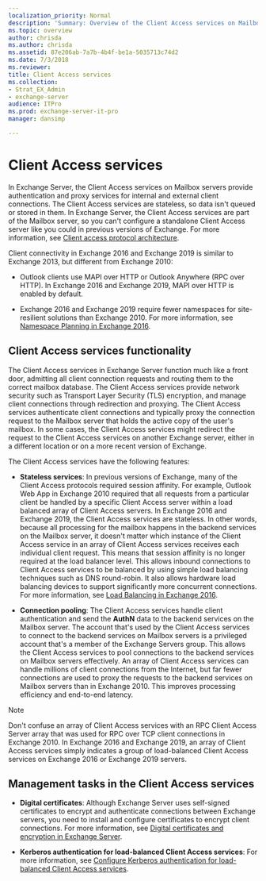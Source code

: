 ```yaml
---
localization_priority: Normal
description: 'Summary: Overview of the Client Access services on Mailbox servers in Exchange Server'
ms.topic: overview
author: chrisda
ms.author: chrisda
ms.assetid: 87e206ab-7a7b-4b4f-be1a-5035713c74d2
ms.date: 7/3/2018
ms.reviewer: 
title: Client Access services
ms.collection:
- Strat_EX_Admin
- exchange-server
audience: ITPro
ms.prod: exchange-server-it-pro
manager: dansimp

---
```


# Client Access services

In Exchange Server, the Client Access services on Mailbox servers provide authentication and proxy services for internal and external client connections. The Client Access services are stateless, so data isn't queued or stored in them. In Exchange Server, the Client Access services are part of the Mailbox server, so you can't configure a standalone Client Access server like you could in previous versions of Exchange. For more information, see [Client access protocol architecture](../../architecture/architecture.md#ClientAccessProtocol).

Client connectivity in Exchange 2016 and Exchange 2019 is similar to Exchange 2013, but different from Exchange 2010:

- Outlook clients use MAPI over HTTP or Outlook Anywhere (RPC over HTTP). In Exchange 2016 and Exchange 2019, MAPI over HTTP is enabled by default.

- Exchange 2016 and Exchange 2019 require fewer namespaces for site-resilient solutions than Exchange 2010. For more information, see [Namespace Planning in Exchange 2016](https://blogs.technet.com/b/exchange/archive/2015/10/06/namespace-planning-in-exchange-2016.aspx).

## Client Access services functionality

The Client Access services in Exchange Server function much like a front door, admitting all client connection requests and routing them to the correct mailbox database. The Client Access services provide network security such as Transport Layer Security (TLS) encryption, and manage client connections through redirection and proxying. The Client Access services authenticate client connections and typically proxy the connection request to the Mailbox server that holds the active copy of the user's mailbox. In some cases, the Client Access services might redirect the request to the Client Access services on another Exchange server, either in a different location or on a more recent version of Exchange.

The Client Access services have the following features:

- **Stateless services**: In previous versions of Exchange, many of the Client Access protocols required session affinity. For example, Outlook Web App in Exchange 2010 required that all requests from a particular client be handled by a specific Client Access server within a load balanced array of Client Access servers. In Exchange 2016 and Exchange 2019, the Client Access services are stateless. In other words, because all processing for the mailbox happens in the backend services on the Mailbox server, it doesn't matter which instance of the Client Access service in an array of Client Access services receives each individual client request. This means that session affinity is no longer required at the load balancer level. This allows inbound connections to Client Access services to be balanced by using simple load balancing techniques such as DNS round-robin. It also allows hardware load balancing devices to support significantly more concurrent connections. For more information, see [Load Balancing in Exchange 2016](https://blogs.technet.com/b/exchange/archive/2015/10/08/load-balancing-in-exchange-2016.aspx).

- **Connection pooling**: The Client Access services handle client authentication and send the **AuthN** data to the backend services on the Mailbox server. The account that's used by the Client Access services to connect to the backend services on Mailbox servers is a privileged account that's a member of the Exchange Servers group. This allows the Client Access services to pool connections to the backend services on Mailbox servers effectively. An array of Client Access services can handle millions of client connections from the Internet, but far fewer connections are used to proxy the requests to the backend services on Mailbox servers than in Exchange 2010. This improves processing efficiency and end-to-end latency.

> [!NOTE]
> Don't confuse an array of Client Access services with an RPC Client Access Server array that was used for RPC over TCP client connections in Exchange 2010. In Exchange 2016 and Exchange 2019, an array of Client Access services simply indicates a group of load-balanced Client Access services on Exchange 2016 or Exchange 2019 servers.

## Management tasks in the Client Access services

- **Digital certificates**: Although Exchange Server uses self-signed certificates to encrypt and authenticate connections between Exchange servers, you need to install and configure certificates to encrypt client connections. For more information, see [Digital certificates and encryption in Exchange Server](certificates.md).

- **Kerberos authentication for load-balanced Client Access services**: For more information, see [Configure Kerberos authentication for load-balanced Client Access services](kerberos-auth-for-load-balanced-client-access.md).



